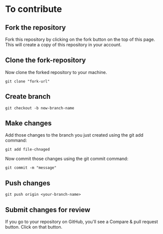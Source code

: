 # To contribute
## Fork the repository 
Fork this repository by clicking on the fork button on the top of this page. This will create a copy of this repository in your account.
## Clone the fork-repository
Now clone the forked repository to your machine.
```
git clone "fork-url"
```
## Create branch
```
git checkout -b new-branch-name
```
## Make changes
Add those changes to the branch you just created using the git add command:
```
git add file-chnaged
```
Now commit those changes using the git commit command:
```
git commit -m "message"
```
## Push changes
```
git push origin <your-branch-name>
```
## Submit changes for review
If you go to your repository on GitHub, you'll see a Compare & pull request button. Click on that button.
